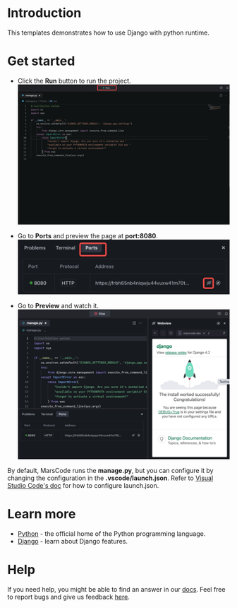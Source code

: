 # Introduction
This templates demonstrates how to use Django with python runtime.

# Get started
* Click the **Run** button to run the project.
![Run](../../images/native_python_django/run.jpeg)

* Go to **Ports** and preview the page at **port:8080**.
![CloudPort](../../images/native_python_django/cloud_port.jpeg)

* Go to **Preview** and watch it.
![Preview](../../images/native_python_django/preview.jpeg)

By default, MarsCode runs the **manage.py**, but you can configure it by changing the configuration in the **.vscode/launch.json**. Refer to [Visual Studio Code's doc](https://code.visualstudio.com/docs/editor/debugging) for how to configure launch.json.

# Learn more
- [Python](https://www.python.org/) - the official home of the Python programming language.
- [Django](https://www.djangoproject.com/) - learn about Django features.

# Help
If you need help, you might be able to find an answer in our [docs](https://docs.marscode.com/). Feel free to report bugs and give us feedback [here](https://discord.gg/qtVMXEDbRw).